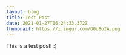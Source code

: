 ```yaml
---
layout: blog
title: Test Post
date: 2021-01-27T16:24:33.372Z
thumbnail: https://i.imgur.com/D0d8oIA.png
---
```

This is a test post! :)